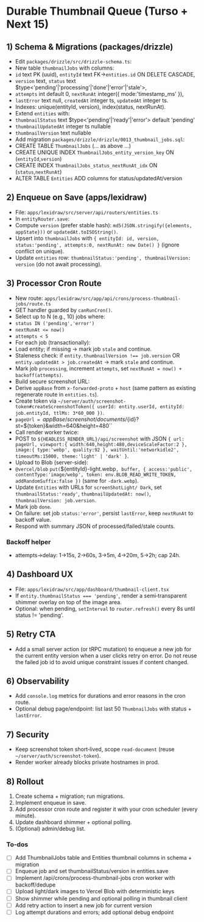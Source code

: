 <!-- a9b0699b-d648-4a94-8517-e553ea4341a0 a36c7bda-4b17-45e0-88b0-ebe3e7d5ae1d -->
# Durable Thumbnail Queue (Turso + Next 15)

## 1) Schema & Migrations (packages/drizzle)

- Edit `packages/drizzle/src/drizzle-schema.ts`:
- New table `thumbnailJobs` with columns:
- `id` text PK (uuid), `entityId` text FK→`entities.id` ON DELETE CASCADE,
- `version` text, `status` text $type<'pending'|'processing'|'done'|'error'|'stale'>,
- `attempts` int default 0, `nextRunAt` integer({ mode:'timestamp_ms' }),
- `lastError` text null, `createdAt` integer ts, `updatedAt` integer ts.
- Indexes: unique(entityId, version), index(status, nextRunAt).
- Extend `entities` with:
- `thumbnailStatus` text $type<'pending'|'ready'|'error'> default 'pending'
- `thumbnailUpdatedAt` integer ts nullable
- `thumbnailVersion` text nullable
- Add migration `packages/drizzle/drizzle/0013_thumbnail_jobs.sql`:
- CREATE TABLE `ThumbnailJobs` (... as above ...)
- CREATE UNIQUE INDEX `ThumbnailJobs_entity_version_key` ON (`entityId`,`version`)
- CREATE INDEX `ThumbnailJobs_status_nextRunAt_idx` ON (`status`,`nextRunAt`)
- ALTER TABLE `Entities` ADD columns for status/updatedAt/version

## 2) Enqueue on Save (apps/lexidraw)

- File: `apps/lexidraw/src/server/api/routers/entities.ts`
- In `entityRouter.save`:
- Compute `version` (prefer stable hash): `md5(JSON.stringify({elements, appState}))` or `updatedAt.toISOString()`.
- Upsert into `thumbnailJobs` with `{ entityId: id, version, status:'pending', attempts:0, nextRunAt: new Date() }` (ignore conflict on unique).
- Update `entities` row: `thumbnailStatus:'pending', thumbnailVersion: version` (do not await processing).

## 3) Processor Cron Route

- New route: `apps/lexidraw/src/app/api/crons/process-thumbnail-jobs/route.ts`
- GET handler guarded by `canRunCron()`.
- Select up to N (e.g., 10) jobs where:
- `status IN ('pending','error')`
- `nextRunAt <= now()`
- `attempts < 5`
- For each job (transactionally):
- Load entity; if missing → mark job `stale` and continue.
- Staleness check: if `entity.thumbnailVersion !== job.version` OR `entity.updatedAt > job.createdAt` → mark `stale` and continue.
- Mark job `processing`, increment `attempts`, set `nextRunAt = now() + backoff(attempts)`.
- Build secure screenshot URL:
- Derive `appBase` from `x-forwarded-proto` + `host` (same pattern as existing regenerate route in `entities.ts`).
- Create token via `~/server/auth/screenshot-token#createScreenshotToken({ userId: entity.userId, entityId: job.entityId, ttlMs: 3*60_000 })`.
- `pageUrl = `${appBase}/screenshot/documents/${id}?st=${token}&width=640&height=480``
- Call render worker twice:
- POST to `${HEADLESS_RENDER_URL}/api/screenshot` with JSON `{ url: pageUrl, viewport:{ width:640,height:480,deviceScaleFactor:2 }, image:{ type:'webp', quality:92 }, waitUntil:'networkidle2', timeoutMs:15000, theme:'light' | 'dark' }`.
- Upload to Blob (server-side):
- `@vercel/blob` `put(`${entityId}-light.webp`, buffer, { access:'public', contentType:'image/webp', token: env.BLOB_READ_WRITE_TOKEN, addRandomSuffix:false })` (same for `-dark.webp`).
- Update `Entities` with URLs for `screenShotLight/ Dark`, set `thumbnailStatus:'ready'`, `thumbnailUpdatedAt: now()`, `thumbnailVersion: job.version`.
- Mark job `done`.
- On failure: set job `status:'error'`, persist `lastError`, keep `nextRunAt` to backoff value.
- Respond with summary JSON of processed/failed/stale counts.

### Backoff helper

- attempts→delay: 1→15s, 2→60s, 3→5m, 4→20m, 5→2h; cap 24h.

## 4) Dashboard UX

- File: `apps/lexidraw/src/app/dashboard/thumbnail-client.tsx`
- If `entity.thumbnailStatus === 'pending'`, render a semi‑transparent shimmer overlay on top of the image area.
- Optional: when pending, `setInterval` to `router.refresh()` every 8s until status != 'pending'.

## 5) Retry CTA

- Add a small server action (or tRPC mutation) to enqueue a new job for the current entity version when a user clicks retry on error. Do not reuse the failed job id to avoid unique constraint issues if content changed.

## 6) Observability

- Add `console.log` metrics for durations and error reasons in the cron route.
- Optional debug page/endpoint: list last 50 `ThumbnailJobs` with status + `lastError`.

## 7) Security

- Keep screenshot token short‑lived, scope `read-document` (reuse `~/server/auth/screenshot-token`).
- Render worker already blocks private hostnames in prod.

## 8) Rollout

1. Create schema + migration; run migrations.
2. Implement enqueue in save.
3. Add processor cron route and register it with your cron scheduler (every minute).
4. Update dashboard shimmer + optional polling.
5. (Optional) admin/debug list.

### To-dos

- [ ] Add ThumbnailJobs table and Entities thumbnail columns in schema + migration
- [ ] Enqueue job and set thumbnailStatus/version in entities.save
- [ ] Implement /api/crons/process-thumbnail-jobs cron worker with backoff/dedupe
- [ ] Upload light/dark images to Vercel Blob with deterministic keys
- [ ] Show shimmer while pending and optional polling in thumbnail client
- [ ] Add retry action to insert a new job for current version
- [ ] Log attempt durations and errors; add optional debug endpoint